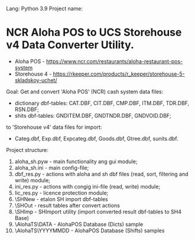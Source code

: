 Lang: Python 3.9 Project name: 

# NCR Aloha POS to UCS Storehouse v4 Data Converter Utility.

- Aloha POS - https://www.ncr.com/restaurants/aloha-restaurant-pos-system
- Storehouse 4 - https://rkeeper.com/products/r_keeper/storehouse-5-skladskoy-uchet/

Goal: Get and convert 'Aloha POS' (NCR) cash system data files:
- dictionary dbf-tables: CAT.DBF, CIT.DBF, CMP.DBF, ITM.DBF, TDR.DBF, RSN.DBF;
- shits dbf-tables: GNDITEM.DBF, GNDTNDR.DBF, GNDVOID.DBF;

to 'Storehouse v4' data files for import: 
- Categ.dbf, Exp.dbf, Expcateg.dbf, Goods.dbf, Gtree.dbf, sunits.dbf.

Project structure:
1. aloha_sh.pyw - main functionality ang gui module;
2. aloha_sh.ini - main config-file;
3. dbf_res.py - actions with aloha and sh dbf files (read, sort, filtering and write) module;
4. ini_res.py - actions with congig ini-file (read, write) module;
5. lic_res.py - licence protection module;
6. \SHNew - etalon SH import dbf-tables
7. \SHOut - result tables after convert actions
8. \SHImp - SHImport utility (import converted result dbf-tables to SH4 Base)
9. \AlohaTS\DATA - AlohaPOS Database (Dicts) sample
10. \AlohaTS\YYYYMMDD - AlohaPOS Database (Shifts) samples
